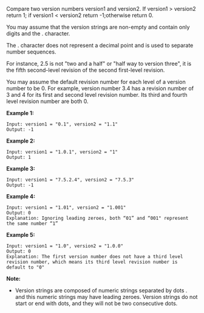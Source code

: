 Compare two version numbers version1 and version2.
If version1 > version2 return 1; if version1 < version2 return -1;otherwise return 0.

You may assume that the version strings are non-empty and contain only digits and the . character.

The . character does not represent a decimal point and is used to separate number sequences.

For instance, 2.5 is not "two and a half" or "half way to version three", it is the fifth second-level revision of the second first-level revision.

You may assume the default revision number for each level of a version number to be 0. For example, version number 3.4 has a revision number of 3 and 4 for its first and second level revision number. Its third and fourth level revision number are both 0.

 

**Example 1:**

    Input: version1 = "0.1", version2 = "1.1"
    Output: -1
**Example 2:**

    Input: version1 = "1.0.1", version2 = "1"
    Output: 1
**Example 3:**

    Input: version1 = "7.5.2.4", version2 = "7.5.3"
    Output: -1
**Example 4:**

    Input: version1 = "1.01", version2 = "1.001"
    Output: 0
    Explanation: Ignoring leading zeroes, both “01” and “001" represent the same number “1”
**Example 5:**

    Input: version1 = "1.0", version2 = "1.0.0"
    Output: 0
    Explanation: The first version number does not have a third level revision number, which means its third level revision number is default to "0"


**Note:**

* Version strings are composed of numeric strings separated by dots . and this numeric strings may have leading zeroes.
Version strings do not start or end with dots, and they will not be two consecutive dots.